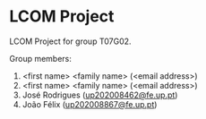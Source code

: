 # LCOM Project

LCOM Project for group T07G02.

Group members:

1. &lt;first name&gt; &lt;family name&gt; (&lt;email address&gt;)
2. &lt;first name&gt; &lt;family name&gt; (&lt;email address&gt;)
3. José Rodrigues (up202008462@fe.up.pt)
4. João Félix (up202008867@fe.up.pt)